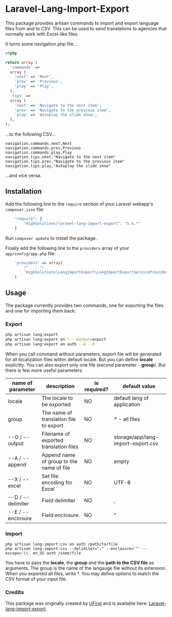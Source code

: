 Laravel-Lang-Import-Export
==========================

This package provides artisan commands to import and export language files from and to CSV. This can be used to send translations to agencies that normally work with Excel-like files.

It turns some navigation.php file...

```php
<?php

return array (
  'commands' =>
  array (
    'next' => 'Next',
    'prev' => 'Previous',
    'play' => 'Play',
  ),
  'tips' =>
  array (
    'next' => 'Navigate to the next item',
    'prev' => 'Navigate to the previous item',
    'play' => 'Autoplay the slide show',
  ),
);
```
...to the following CSV...

```CSV
navigation.commands.next,Next
navigation.commands.prev,Previous
navigation.commands.play,Play
navigation.tips.next,"Navigate to the next item"
navigation.tips.prev,"Navigate to the previous item"
navigation.tips.play,"Autoplay the slide show"

```
...and vice versa.

Installation
------------

Add the following line to the `require` section of your Laravel webapp's `composer.json` file:

```javascript
    "require": {
        "HighSolutions/laravel-lang-import-export": "5.4.*"
    }
```


Run `composer update` to install the package.


Finally add the following line to the `providers` array of your `app/config/app.php` file:

```php
    'providers' => array(
        /* ... */
        'HighSolutions\LangImportExport\LangImportExportServiceProvider'
    )
```

Usage
-----

The package currently provides two commands, one for exporting the files and one for importing them back:

### Export

```bash
php artisan lang:export
php artisan lang:export en * --output=export
php artisan lang:export en auth --A --X
```

When you call command without parameters, export file will be generated for all localization files within default locale. But you can define **locale** explicitly. You can also export only one file (second parameter - **group**).
But there is few more useful parameters:

| name of parameter | description                              | is required? | default value                      |
|-------------------|------------------------------------------|--------------|------------------------------------|
| locale            | The locale to be exported                | NO           | default lang of application        |
| group             | The name of translation file to export   | NO           | \* - all files                     |
| --O / --output    | Filename of exported translation files   | NO           | storage/app/lang-import-export.csv |
| --A / --append    | Append name of group to the name of file | NO           | empty                              |
| --X / --excel     | Set file encoding for Excel              | NO           | UTF-8                              |
| --D / --delimiter | Field delimiter                          | NO           | ,                                  |
| --E / --enclosure | Field enclosure                          | NO           | "                                  |

### Import

```
php artisan lang-import:csv en auth /path/to/file
php artisan lang-import:csv --delimiter=";" --enclosure='"' --escape='\\' en_US auth /some/file
```

You have to pass  the __locale__, the __group__ and the __path to the CSV file__ as arguments. The group is the name of the langauge file without its extension. When you exported all files, write *. You may define options to match the CSV format of your input file.

### Credits

This package was originally created by [UFirst](http://github.com/ufirstgroup) and is available here: [Laravel-lang-import-export](https://github.com/ufirstgroup/laravel-lang-import-export).
